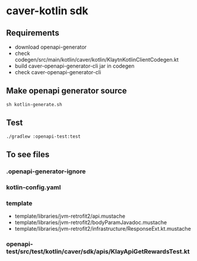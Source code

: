 # caver-kotlin sdk

## Requirements
- download openapi-generator
- check codegen/src/main/kotlin/caver/kotlin/KlaytnKotlinClientCodegen.kt
- build caver-openapi-generator-cli jar in codegen
- check caver-openapi-generator-cli

## Make openapi generator source
```shell
sh kotlin-generate.sh
```
## Test
```shell
./gradlew :openapi-test:test
```
## To see files
### .openapi-generator-ignore
### kotlin-config.yaml
### template
- template/libraries/jvm-retrofit2/api.mustache
- template/libraries/jvm-retrofit2/bodyParamJavadoc.mustache
- template/libraries/jvm-retrofit2/infrastructure/ResponseExt.kt.mustache
### openapi-test/src/test/kotlin/caver/sdk/apis/KlayApiGetRewardsTest.kt
